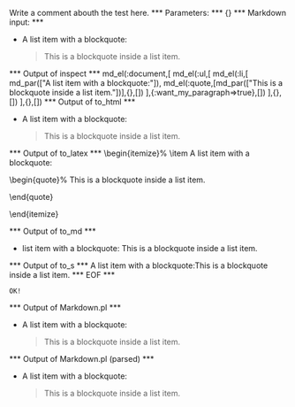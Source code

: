 Write a comment abouth the test here.
*** Parameters: ***
{}
*** Markdown input: ***
*   A list item with a blockquote:

    > This is a blockquote
    > inside a list item.

*** Output of inspect ***
md_el(:document,[
	md_el(:ul,[
		md_el(:li,[
			md_par(["A list item with a blockquote:"]),
			md_el(:quote,[md_par(["This is a blockquote inside a list item."])],{},[])
		],{:want_my_paragraph=>true},[])
	],{},[])
],{},[])
*** Output of to_html ***

<ul>
<li>
<p>A list item with a blockquote:</p>

<blockquote>
<p>This is a blockquote inside a list item.</p>
</blockquote>
</li>
</ul>

*** Output of to_latex ***
\begin{itemize}%
\item A list item with a blockquote:

\begin{quote}%
This is a blockquote inside a list item.


\end{quote}


\end{itemize}

*** Output of to_md ***
- list item with a blockquote:
This is a blockquote inside a list
item.


*** Output of to_s ***
A list item with a blockquote:This is a blockquote inside a list item.
*** EOF ***



	OK!



*** Output of Markdown.pl ***
<ul>
<li><p>A list item with a blockquote:</p>

<blockquote>
  <p>This is a blockquote
  inside a list item.</p>
</blockquote></li>
</ul>

*** Output of Markdown.pl (parsed) ***
<ul>
<li
        ><p>A list item with a blockquote:</p
        >
<blockquote>
 <p>This is a blockquote
 inside a list item.</p
          >
</blockquote
      ></li
      >
</ul
  >